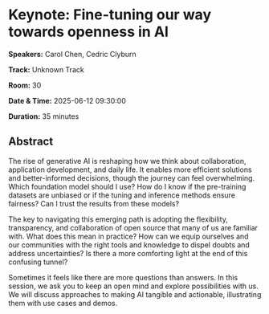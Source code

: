# Keynote: Fine-tuning our way towards openness in AI

**Speakers:** Carol Chen, Cedric Clyburn
                    
**Track:** Unknown Track
                    
**Room:** 30
                    
**Date & Time:** 2025-06-12 09:30:00
                    
**Duration:** 35 minutes
                    
## Abstract
                    
The rise of generative AI is reshaping how we think about collaboration, application development, and daily life. It enables more efficient solutions and better-informed decisions, though the journey can feel overwhelming. Which foundation model should I use? How do I know if the pre-training datasets are unbiased or if the tuning and inference methods ensure fairness? Can I trust the results from these models?


The key to navigating this emerging path is adopting the flexibility, transparency, and collaboration of open source that many of us are familiar with. What does this mean in practice? How can we equip ourselves and our communities with the right tools and knowledge to dispel doubts and address uncertainties? Is there a more comforting light at the end of this confusing tunnel?


Sometimes it feels like there are more questions than answers. In this session, we ask you to keep an open mind and explore possibilities with us. We will discuss approaches to making AI tangible and actionable, illustrating them with use cases and demos.
